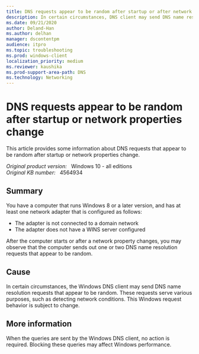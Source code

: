 ```yaml
---
title: DNS requests appear to be random after startup or after network properties change
description: In certain circumstances, DNS client may send DNS name resolution requests that appear to be random
ms.date: 09/21/2020
author: Deland-Han
ms.author: delhan 
manager: dscontentpm
audience: itpro
ms.topic: troubleshooting
ms.prod: windows-client
localization_priority: medium
ms.reviewer: kaushika
ms.prod-support-area-path: DNS
ms.technology: Networking
---
```

# DNS requests appear to be random after startup or network properties change

This article provides some information about DNS requests that appear to be random after startup or network properties change.  

_Original product version:_ &nbsp; Windows 10 - all editions  
_Original KB number:_ &nbsp; 4564934

## Summary

You have a computer that runs Windows 8 or a later version, and has at least one network adapter that is configured as follows:
- The adapter is not connected to a domain network
- The adapter does not have a WINS server configured  

After the computer starts or after a network property changes, you may observe that the computer sends out one or two DNS name resolution requests that appear to be random.

## Cause

In certain circumstances, the Windows DNS client may send DNS name resolution requests that appear to be random. These requests serve various purposes, such as detecting network conditions. This Windows request behavior is subject to change.

## More information

When the queries are sent by the Windows DNS client, no action is required. Blocking these queries may affect Windows performance.
